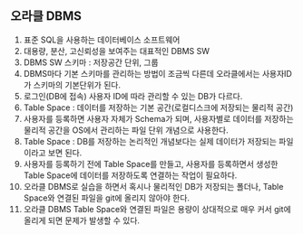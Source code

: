 ## 오라클 DBMS
1. 표준 SQL을 사용하는 데이터베이스 소프트웨어
2. 대용량, 분산, 고신뢰성을 보여주는 대표적인 DBMS SW
3. DBMS SW 스키마 : 저장공간 단위, 그룹
4. DBMS마다 기본 스키마를 관리하는 방법이 조금씩 다른데
	오라클에서는 사용자ID가 스키마의 기본단위가 된다.
5. 로그인(DB에 접속) 사용자 ID에 따라 관리할 수 있는 DB가 다르다.
6. Table Space : 데이터를 저장하는 기본 공간(로컬디스크에 저장되는 물리적 공간)
7. 사용자를 등록하면 사용자 자체가 Schema가 되며, 사용자별로 데이터를 저장하는 물리적 공간을
	OS에서 관리하는 파일 단위 개념으로 사용한다.
8. Table Space : DB를 저장하는 논리적인 개념보다는 실제 데이터가 저장되는 파일이라고 보면 된다.
9. 사용자를 등록하기 전에 Table Space를 만들고, 사용자를 등록하면서 생성한 Table Space에 
	데이터를 저장하도록 연결하는 작업이 필요하다.
10. 오라클 DBMS로 실습을 하면서 혹시나 물리적인 DB가 저장되는 폴더나, Table Space와 연결된 파일을
	git에 올리지 않아야 한다.
11. 오라클 DBMS Table Space와 연결된 파일은 용량이 상대적으로 매우 커서 git에 올리게 되면
	문제가 발생할 수 있다.